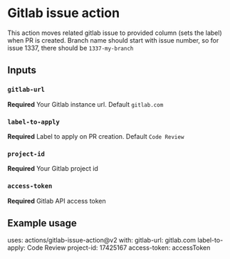 # Gitlab issue action

This action moves related gitlab issue to provided column (sets the label) when PR is created.
Branch name should start with issue number, so for issue 1337, there should be `1337-my-branch`

## Inputs
### `gitlab-url`
**Required** Your Gitlab instance url. Default `gitlab.com`

### `label-to-apply`
**Required** Label to apply on PR creation. Default `Code Review`

### `project-id`
**Required** Your Gitlab project id
### `access-token`
**Required** Gitlab API access token
## Example usage

uses: actions/gitlab-issue-action@v2
with:
  gitlab-url: gitlab.com
  label-to-apply: Code Review
  project-id: 17425167
  access-token: accessToken
